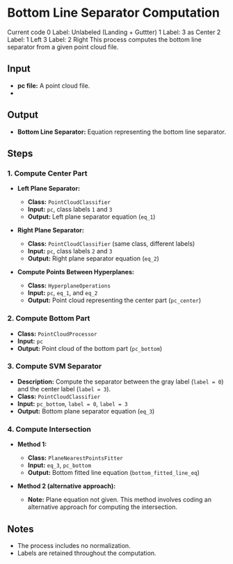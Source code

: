 # Bottom Line Separator Computation

Current code
0 Label: Unlabeled (Landing + Guttter)
1 Label: 3 as Center
2 Label: 1 Left
3 Label: 2 Right
This process computes the bottom line separator from a given point cloud file.

## Input
- **pc file:** A point cloud file.
- 

## Output
- **Bottom Line Separator:** Equation representing the bottom line separator.

## Steps

### 1. Compute Center Part
- **Left Plane Separator:**
  - **Class:** `PointCloudClassifier`
  - **Input:** `pc`, class labels `1` and `3` 
  - **Output:** Left plane separator equation (`eq_1`)

- **Right Plane Separator:**
  - **Class:** `PointCloudClassifier` (same class, different labels)
  - **Input:** `pc`, class labels `2` and `3`
  - **Output:** Right plane separator equation (`eq_2`)

- **Compute Points Between Hyperplanes:**
  - **Class:** `HyperplaneOperations`
  - **Input:** `pc`, `eq_1`, and `eq_2`
  - **Output:** Point cloud representing the center part (`pc_center`)

### 2. Compute Bottom Part
- **Class:** `PointCloudProcessor`
- **Input:** `pc`
- **Output:** Point cloud of the bottom part (`pc_bottom`)

### 3. Compute SVM Separator
- **Description:** Compute the separator between the gray label (`label = 0`) and the center label (`label = 3`).
- **Class:** `PointCloudClassifier`
- **Input:** `pc_bottom`, `label = 0`, `label = 3`
- **Output:** Bottom plane separator equation (`eq_3`)

### 4. Compute Intersection
- **Method 1:**
  - **Class:** `PlaneNearestPointsFitter`
  - **Input:** `eq_3`, `pc_bottom`
  - **Output:** Bottom fitted line equation (`bottom_fitted_line_eq`)

- **Method 2 (alternative approach):**
  - **Note:** Plane equation not given. This method involves coding an alternative approach for computing the intersection.

## Notes
- The process includes no normalization.
- Labels are retained throughout the computation.
